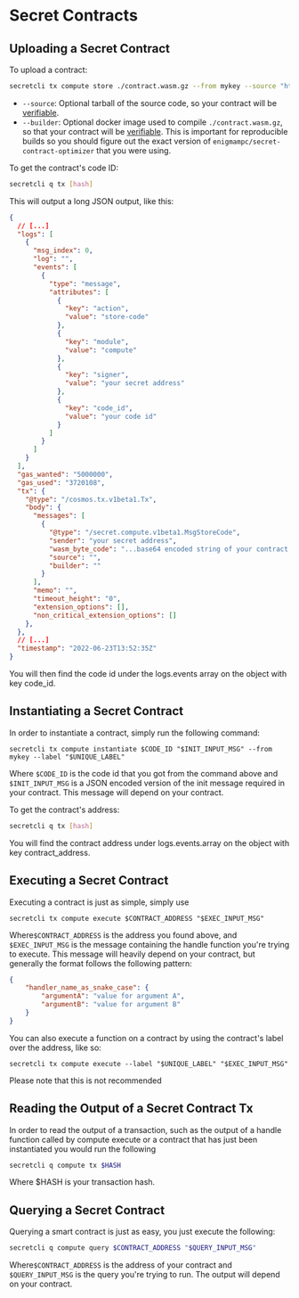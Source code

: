 # Secret Contracts

## Uploading a Secret Contract <a href="#uploading-a-secret-contract" id="uploading-a-secret-contract"></a>

To upload a contract:

```bash
secretcli tx compute store ./contract.wasm.gz --from mykey --source "https://github.com/<username>/<repo>/tarball/<version>" --builder "enigmampc/secret-contract-optimizer:1.0.2"
```

* `--source`: Optional tarball of the source code, so your contract will be [verifiable](https://github.com/CosmWasm/cosmwasm-verify).
* `--builder`: Optional docker image used to compile `./contract.wasm.gz`, so that your contract will be [verifiable](https://github.com/CosmWasm/cosmwasm-verify). This is important for reproducible builds so you should figure out the exact version of `enigmampc/secret-contract-optimizer` that you were using.

To get the contract's code ID:

```bash
secretcli q tx [hash]
```

This will output a long JSON output, like this:

```json
{
  // [...]
  "logs": [
    {
      "msg_index": 0,
      "log": "",
      "events": [
        {
          "type": "message",
          "attributes": [
            {
              "key": "action",
              "value": "store-code"
            },
            {
              "key": "module",
              "value": "compute"
            },
            {
              "key": "signer",
              "value": "your secret address"
            },
            {
              "key": "code_id",
              "value": "your code id"
            }
          ]
        }
      ]
    }
  ],
  "gas_wanted": "5000000",
  "gas_used": "3720108",
  "tx": {
    "@type": "/cosmos.tx.v1beta1.Tx",
    "body": {
      "messages": [
        {
          "@type": "/secret.compute.v1beta1.MsgStoreCode",
          "sender": "your secret address",
          "wasm_byte_code": "...base64 encoded string of your contract's bytecode ...",
          "source": "",
          "builder": ""
        }
      ],
      "memo": "",
      "timeout_height": "0",
      "extension_options": [],
      "non_critical_extension_options": []
    },
  },
  // [...]
  "timestamp": "2022-06-23T13:52:35Z"
}
```

You will then find the code id under the logs.events array on the object with key code\_id.

## Instantiating a Secret Contract <a href="#deploying-a-secret-contract" id="deploying-a-secret-contract"></a>

In order to instantiate a contract, simply run the following command:

```shell
secretcli tx compute instantiate $CODE_ID "$INIT_INPUT_MSG" --from mykey --label "$UNIQUE_LABEL"
```

Where `$CODE_ID` is the code id that you got from the command above and `$INIT_INPUT_MSG` is a JSON encoded version of the init message required in your contract. This message will depend on your contract.

To get the contract's address:

```bash
secretcli q tx [hash]
```

You will find the contract address under logs.events.array on the object with key contract\_address.

## Executing a Secret Contract <a href="#executing-a-secret-contract" id="executing-a-secret-contract"></a>

Executing a contract is just as simple, simply use

```
secretcli tx compute execute $CONTRACT_ADDRESS "$EXEC_INPUT_MSG"
```

Where`$CONTRACT_ADDRESS` is the address you found above, and `$EXEC_INPUT_MSG` is the message containing the handle function you're trying to execute. This message will heavily depend on your contract, but generally the format follows the following pattern:

```json
{
    "handler_name_as_snake_case": {
        "argumentA": "value for argument A",
        "argumentB": "value for argument B"
    }
}
```

You can also execute a function on a contract by using the contract's label over the address, like so:

```
secretcli tx compute execute --label "$UNIQUE_LABEL" "$EXEC_INPUT_MSG"
```

Please note that this is not recommended

## Reading the Output of a Secret Contract Tx <a href="#reading-the-output-of-a-secret-contract-tx" id="reading-the-output-of-a-secret-contract-tx"></a>

In order to read the output of a transaction, such as the output of a handle function called by compute execute or a contract that has just been instantiated you would run the following

```bash
secretcli q compute tx $HASH
```

Where $HASH is your transaction hash.

## Querying a Secret Contract <a href="#querying-a-secret-contract" id="querying-a-secret-contract"></a>

Querying a smart contract is just as easy, you just execute the following:

```bash
secretcli q compute query $CONTRACT_ADDRESS "$QUERY_INPUT_MSG"
```

Where`$CONTRACT_ADDRESS` is the address of your contract and `$QUERY_INPUT_MSG` is the query you're trying to run. The output will depend on your contract.
